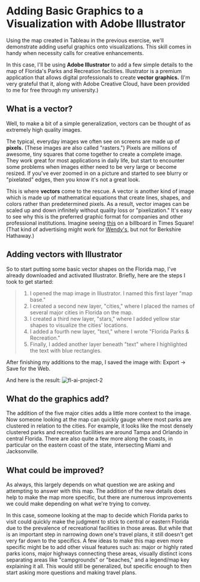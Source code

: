 # Adding Basic Graphics to a Visualization with Adobe Illustrator

Using the map created in Tableau in the previous exercise, we'll demonstrate adding useful graphics onto visualizations. This skill comes in handy when necessity calls for creative enhancements.

In this case, I'll be using **Adobe Illustrator** to add a few simple details to the map of Florida's Parks and Recreation facilities. Illustrator is a premium application that allows digital professionals to create **vector graphics.** (I'm very grateful that it, along with Adobe Creative Cloud, have been provided to me for free through my university.)

## What is a vector?
Well, to make a bit of a simple generalization, vectors can be thought of as extremely high quality images.

The typical, everyday images we often see on screens are made up of **pixels.** (These images are also called "rasters.") Pixels are millions of awesome, tiny squares that come together to create a complete image. They work great for most applications in daily life, but start to encounter some problems when images either need to be very large or become resized. If you've ever zoomed in on a picture and started to see blurry or "pixelated" edges, then you know it's not a great look.

This is where **vectors** come to the rescue. A vector is another kind of image which is made up of mathematical equations that create lines, shapes, and colors rather than predetermined pixels. As a result, vector images can be scaled up and down infinitely without quality loss or "pixelization." It's easy to see why this is the preferred graphic format for companies and other professional institutions. Imagine seeing [this](https://ih1.redbubble.net/image.684364772.2408/pp,504x498-pad,600x600,f8f8f8.u1.jpg) on a billboard in Times Square! (That kind of advertising might work for [Wendy's,](https://media.firstcoastnews.com/assets/WTLV/images/a6fce8d6-5cb3-4cc1-ba7d-21878b73ee8e/a6fce8d6-5cb3-4cc1-ba7d-21878b73ee8e_1140x641.jpg) but not for Berkshire Hathaway.)

## Adding vectors with Illustrator
So to start putting some basic vector shapes on the Florida map, I've already downloaded and activated Illustrator.
Briefly, here are the steps I took to get started:
> 1. I opened the map image in Illustrator. I named this first layer "map base."
> 2. I created a second new layer, "cities," where I placed the names of several major cities in Florida on the map.
> 3. I created a third new layer, "stars," where I added yellow star shapes to visualize the cities' locations.
> 4. I added a fourth new layer, "text," where I wrote "Florida Parks & Recreation."
> 5. Finally, I added another layer beneath "text" where I highlighted the text with blue rectangles.

After finishing my additions to the map, I saved the image with: Export → Save for the Web.

And here is the result:
![fl-ai-project-2](https://github.com/user-attachments/assets/35e50c27-75ce-448a-84a5-c65d93ce66bd)

## What do the graphics add?
The addition of the five major cities adds a little more context to the image. Now someone looking at the map can quickly gauge where most parks are clustered in relation to the cities. For example, it looks like the most densely clustered parks and recreation facilities are around Tampa and Orlando in central Florida. There are also quite a few more along the coasts, in particular on the eastern coast of the state, intersecting Miami and Jacksonville. 

## What could be improved?
As always, this largely depends on what question we are asking and attempting to answer with this map. The addition of the new details does help to make the map more specific, but there are numerous improvements we could make depending on what we're trying to convey.

In this case, someone looking at the map to decide which Florida parks to visit could quickly make the judgment to stick to central or eastern Florida due to the prevalence of recreational facilities in those areas. But while that is an important step in narrowing down one's travel plans, it still doesn't get very far down to the specifics. A few ideas to make this map even more specific might be to add other visual features such as: major or highly rated parks icons, major highways connecting these areas, visually distinct icons separating areas like "campgrounds" or "beaches," and a legend/map key explaining it all. This would still be generalized, but specific enough to then start asking more questions and making travel plans.
